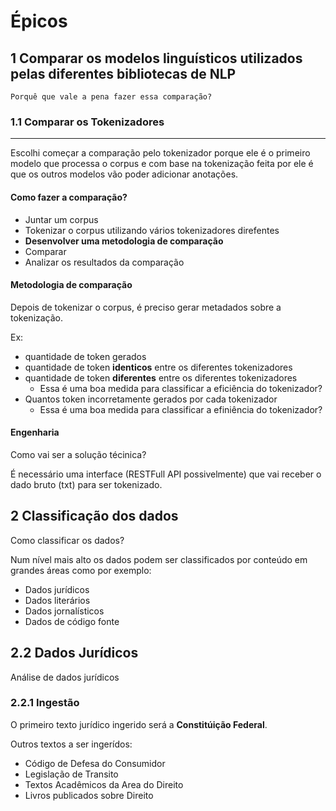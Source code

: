 # Épicos

## 1 Comparar os modelos linguísticos utilizados pelas diferentes bibliotecas de NLP

    Porquê que vale a pena fazer essa comparação?

### 1.1 Comparar os Tokenizadores
---
Escolhi começar a comparação pelo tokenizador porque ele é o primeiro modelo que processa o corpus e com base na tokenização feita por ele é que os outros modelos vão poder adicionar anotações.

#### Como fazer a comparação?

* Juntar um corpus
* Tokenizar o corpus utilizando vários tokenizadores direfentes
* **Desenvolver uma metodologia de comparação**
* Comparar
* Analizar os resultados da comparação


#### Metodologia de comparação

Depois de tokenizar o corpus, é preciso gerar metadados sobre a tokenização.

Ex:
* quantidade de token gerados
* quantidade de token **identicos** entre os diferentes tokenizadores
* quantidade de token **diferentes** entre os diferentes tokenizadores
    * Essa é uma boa medida para classificar a eficiência do tokenizador? 
* Quantos token incorretamente gerados por cada tokenizador
    * Essa é uma boa medida para classificar a efiniência do tokenizador?

#### Engenharia

Como vai ser a solução técinica?

É necessário uma interface (RESTFull API possivelmente) que vai receber o dado bruto (txt) para ser tokenizado.

## 2 Classificação dos dados

Como classificar os dados?

Num nível mais alto os dados podem ser classificados por conteúdo em grandes áreas como por exemplo:

* Dados jurídicos
* Dados literários
* Dados jornalísticos
* Dados de código fonte

## 2.2 Dados Jurídicos

Análise de dados jurídicos

### 2.2.1 Ingestão

O primeiro texto jurídico ingerido será a **Constitúição Federal**.

Outros textos a ser ingerídos:

* Código de Defesa do Consumidor
* Legislação de Transito
* Textos Acadêmicos da Area do Direito
* Livros publicados sobre Direito

